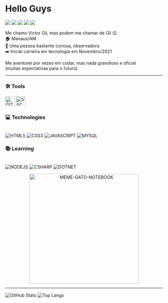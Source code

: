 <!-- titulo -->
<h1 align="left">Hello Guys</h1>

<!-- redes sociais -->
<a href="https://instagram.com/srgil11" target="_blank"><img src="https://img.shields.io/badge/-Instagram-%23E4405F?style=for-the-badge&logo=instagram&logoColor=white" target="_blank"></a>
<a href = "https://twitter.com/SrGiL11" target="_blank"><img src="https://img.shields.io/badge/Twitter-1DA1F2?style=for-the-badge&logo=twitter&logoColor=white" target="_blank"></a>
<a href="https://www.linkedin.com/in/srgil11" target="_blank"><img src="https://img.shields.io/badge/-LinkedIn-%230077B5?style=for-the-badge&logo=linkedin&logoColor=white" target="_blank"></a>
<a href = "mailto:victorgil9501@gmail.com"><img src="https://img.shields.io/badge/-Gmail-%23333?style=for-the-badge&logo=gmail&logoColor=white" target="_blank"></a>
<a href="https://open.spotify.com/user/victorhugogil16" target="_blank"><img src="https://img.shields.io/badge/Spotify-1ED760?&style=for-the-badge&logo=spotify&logoColor=white" target="_blank"></a>

<!-- pequeno texto -->
Me chamo Victor Gil, mas podem me chamar de Gil :wink: 
</br>
:house: Manaus/AM 
</br>
:dart: Uma pessoa bastante curiosa, observadora 
</br>
:arrow_right: Iniciei carreira em tecnologia em Novembro/2021 
</br>

Me aventurei por vezes em codar, mas nada grandioso e oficial</br>
(muitas expectativas para o futuro) 

-----------------------------------------
<!-- ferramentas -->
### :hammer_and_wrench: Tools 
<div>
  <img alt="GIT" height="30px" width="30px" src="https://cdn.jsdelivr.net/gh/devicons/devicon/icons/git/git-original.svg" />
  <img alt="VSCode"height="30px" width="30px" src="https://cdn.jsdelivr.net/gh/devicons/devicon/icons/vscode/vscode-original.svg"/>
  </div>

<!-- tecnologias -->
### :computer: Technologies
<div style="display: inline_block"><br>
  <img alt="HTML5" src="https://img.shields.io/badge/HTML5-E34F26?style=for-the-badge&logo=html5&logoColor=white">
  <img alt="CSS3" src="https://img.shields.io/badge/CSS3-1572B6?style=for-the-badge&logo=css3&logoColor=white">
  <img alt="JAVASCRIPT" src="https://img.shields.io/badge/JavaScript-F7DF1E?style=for-the-badge&logo=javascript&logoColor=black">
  <img alt="MYSQL" src="https://img.shields.io/badge/MySQL-00000F?style=for-the-badge&logo=mysql&logoColor=white">

<!-- learning -->
### :books: Learning
<div style="display: inline-block"><br>
  <img alt="NODEJS" src="https://img.shields.io/badge/Node.js-43853D?style=for-the-badge&logo=node.js&logoColor=white">
  <img alt="CSHARP" src="https://img.shields.io/badge/C%23-239120?style=for-the-badge&logo=c-sharp&logoColor=white">
  <img alt="DOTNET" src="https://img.shields.io/badge/.NET-5C2D91?style=for-the-badge&logo=.net&logoColor=white">
</div>

<!-- meme gato -->
<p align="center">
  <img alt="MEME-GATO-NOTEBOOK" src="https://super.abril.com.br/wp-content/uploads/2016/09/super_imggato_digitando_0.gif" width="350">
</p>

-------------------------------------
<!-- gráficos -->
![GitHub Stats](https://github-readme-stats.vercel.app/api?username=srgil11&theme=transparent&bg_color=000&border_color=30A3DC&show_icons=true&icon_color=30A3DC&title_color=E94D5F&text_color=FFF)
![Top Langs](https://github-readme-stats-git-masterrstaa-rickstaa.vercel.app/api/top-langs/?username=srgil11&layout=compact&bg_color=000&border_color=30A3DC&title_color=E94D5F&text_color=FFF)
